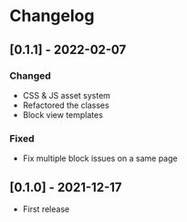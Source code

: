 # Changelog

## [0.1.1] - 2022-02-07
### Changed
- CSS & JS asset system
- Refactored the classes
- Block view templates
### Fixed
- Fix multiple block issues on a same page

## [0.1.0] - 2021-12-17
- First release
